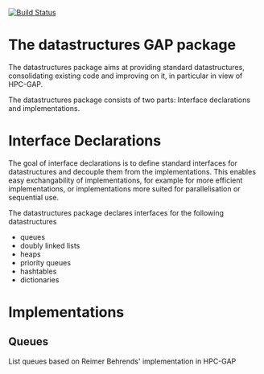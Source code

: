 [![Build Status](https://travis-ci.org/gap-packages/crypting.svg?branch=master)](https://travis-ci.org/gap-packages/datastructures)

The datastructures GAP package
==============================

The datastructures package aims at providing standard datastructures, consolidating
existing code and improving on it, in particular in view of HPC-GAP.

The datastructures package consists of two parts: Interface declarations and implementations.

Interface Declarations
======================

The goal of interface declarations is to define standard interfaces for
datastructures and decouple them from the implementations. This enables
easy exchangability of implementations, for example for more efficient
implementations, or implementations more suited for parallelisation or
sequential use.

The datastructures package declares interfaces for the following datastructures
* queues
* doubly linked lists
* heaps
* priority queues
* hashtables
* dictionaries

Implementations
===============

Queues
------
List queues based on Reimer Behrends' implementation in HPC-GAP
